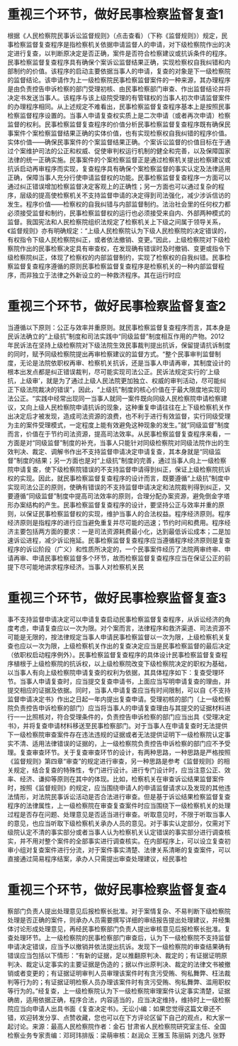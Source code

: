 # 重视三个环节，做好民事检察监督复查1

根据《人民检察院民事诉讼监督规则》（点击查看）（下称《监督规则》）规定，民事检察监督复查程序是指检察机关依据申请监督人的申请，对下级检察院作出的决定进行复查，以判断原决定是否正确，案件是否符合检察建议或抗诉条件的程序。民事检察监督复查程序具有确保个案诉讼监督结果正确，实现检察权自我纠错和内部制约的价值。该程序的启动主要依据当事人的申请，复查的对象是下一级检察院的监督结论。该申请作为上一级检察院民事检察监督案件的一种来源，其办理程序是由负责控告申诉检察的部门受理初核、由民事检察部门审查、作出监督结论并将决定书发送当事人。该程序与该上级院受理的有管辖权的当事人初次申请监督案件的办理程序相同。从上述规定不难看出，民事检察监督复查程序基本上是按照民事检察监督程序设置的。当事人申请复查权实质上是二次申请（或者再次申请）检察监督的权利。民事检察监督复查程序的价值分析民事检察监督复查程序既有确保民事案件个案检察监督结果正确的实体价值，也有实现检察权自我纠错的程序价值。实体价值——确保民事案件的个案监督结果正确。个案诉讼监督的价值目标在于通过个案维护司法的公正和权威、促使审判权运行机制的健全和完善，以及保障国家法律的统一正确实施。民事案件的个案检察监督正是通过检察机关提出检察建议或抗诉启动再审程序而实现，复查程序具有确保个案检察监督的事实认定及法律适用正确，保障当事人充分行使申请监督权的功能。民事检察监督复查程序一方面可以通过纠正错误增加检察监督决定客观上的正确性；另一方面也可以通过复杂的程序，层级的提高使检察机关不支持监督申请的决定得到司法强化，减少涉诉信访的发生。程序价值——检察权的自我纠错与内部监督制约。法治社会里的任何权力都必须接受监督和制约，民事检察监督权的运行也必须接受来自内、外部两种模式的监督。我国宪法和人民检察院组织法规定了检察机关上下级之间属于领导关系，《监督规则》亦有明确规定：“上级人民检察院认为下级人民检察院的决定错误的，有权指令下级人民检察院纠正，或者依法撤销、变更。”因此，上级检察院对下级检察院作出的民事检察决定具有审查权，在发现确有错误时及时撤销、变更或指令下级检察院纠正，体现了检察权的内部监督制约，实现了检察权的自我纠错。民事检察监督复查程序遵循的原则民事检察监督复查程序是检察机关的一种内部监督程序，而非独立于法律之外新设立的一种救济程序。其在运行时应

# 重视三个环节，做好民事检察监督复查2

当遵循以下原则：公正与效率并重原则。就民事检察监督复查程序而言，其本身是民诉法确立的“上级抗”制度和司法实践中“同级监督”制度相互作用的产物。2012年民诉法在坚持上级检察院对下级法院生效民事裁判提出抗诉，保留提请抗诉制度的同时，赋予同级检察院提出再审检察建议的监督方式。“整个民事审判监督制度，无论是法院依职权再审、检察机关抗诉，还是当事人申请再审，其制度设计的根本出发点都是纠正错误裁判，尽可能实现司法公正。民诉法规定实行的‘上级抗，上级审’，就是为了通过上级人民法院更加独立、权威的审判活动，尽可能纠正下级法院裁决的错误”，因此，“上级抗”制度的核心价值在于最大限度地实现司法公正。“实践中经常出现同一当事人就同一案件既向同级人民检察院申请检察建议，又向上级人民检察院申请抗诉的现象，这种重复申请往往在上下级检察机关作出决定后才被发现，造成司法资源的浪费，也不利于进行有效监督，实行同级受理为主的案件受理模式，一定程度上能有效避免这种现象的发生。”就“同级监督”制度而言，价值在于节约司法资源，提高司法效率。从民事检察监督复查程序来看，一方面是对“同级监督”制度的补充，当事人只能针对同级检察院对同级法院作出的生效判决、裁定、调解书作出不支持监督申请决定申请复查，其本身就是“同级监督”制度的结果；另一方面也是对“上级抗”制度的完善，通过当事人向上一级检察院申请复查，使下级检察院错误的不支持监督申请得到纠正，保证上级检察院抗诉权的实现。因此，就民事检察监督复查程序的设计而言，既要遵循“上级抗”制度中实现司法公正的原则，使确有错误的不支持监督申请决定和法院裁判得到纠正，又要遵循“同级监督”制度中提高司法效率的原则，合理分配办案资源，避免倒金字塔形办案结构的产生。民事检察监督复查程序的设计，要坚持公正与效率并重的原则，以保证民事检察监督权的实现，维护当事人的合法权益。程序经济原则。程序经济原则是指程序的进行应当避免重复并尽可能的迅速；节约时间和费用。程序经济主要包括两方面的要求：一是司法资源耗费最小化，达到最低诉讼成本；二是加速诉讼进程，减少诉讼拖延。民事检察监督复查程序应当遵循程序经济原则是复查程序的诉讼阶段（广义）和性质所决定的，一个民事案件经历了法院两审终审、申请再审、申请民事检察监督多个环节，故而检察监督复查程序应当在保证公正的前提下尽可能地讲求程序经济。当事人对检察机关民

# 重视三个环节，做好民事检察监督复查3

事不支持监督申请决定可以申请复查启动民事检察监督复查程序，从诉讼经济的角度考虑，申请复查应以一次为限。对个案而言，法律程序和救济渠道、司法资源不可能是无限的，按法律规定当事人申请民事检察监督以一次为限，上级检察机关复查也应以一次为限，上级检察机关作出的复查决定应当是民事检察监督的最后决定（依职权启动程序例外）。民事检察监督复查程序的具体设计民事检察监督复查程序植根于上级检察院的抗诉权，以上级检察院改变下级检察院决定的职权为基础，以当事人有向上级检察院申请复查的权利为依据，其具体程序如下：复查受理环节。当事人申请复查时，应当提交复查申请书，上面应当写明申请复查的理由，并提交相应的证据及依据。同时，当事人申请复查应当有时间限制，可以自《不支持监督申请决定书》作出之日起一年内提出复查申请。受理初核的部门（上一级检察院负责控告申诉检察的部门）应当将当事人的申请复查理由与其提交的证据材料进行一一比照核对，符合受理条件的，负责控告申诉检察的部门应当出具《受理决定书》，并将复查申请材料移送至民事检察部门。对于当事人在申请复查时无法提供下一级检察院审查案件存在违法违规的证据或者无法提供证明下一级检察院认定事实不清、适用法律错误的证据的，上一级检察院负责控告申诉检察的部门应不予受理。复查审查环节。关于复查审查环节的设计，有两种思路，一种思路是严格按照《监督规则》第四章“审查”的规定进行审查，另一种思路是参考《监督规则》的相关规定，结合复查的特殊性，专门进行设计。进行专门设计时，应当注意公正、效率、经济、谦抑等原则在其中的体现。比如，检察机关在审查诉讼结果监督案件时，按照《监督规则》的规定，应当围绕申请人的申请监督请求以及发现的其他违法情形，对法院民事诉讼活动是否合法进行审查。但是基于诉讼结果检察监督复查程序的法律属性，上一级检察院在审查复查案件时应当围绕下一级检察机关的处理过程是否存在问题、处理意见是否适当进行审查。听取意见时，不限于听取当事人的意见，也应当听取下级检察机关承办人员的意见。对于事实认定部分，仅需对下级院认定不清的事实部分或者当事人认为检察机关认定错误的事实部分进行调查核实，并不用对整个案件的全部事实进行调查核实。在内部程序上，可以设立复查初审小组对复查案件进行分流，对于案件事实清楚、法律关系清晰的复查案件，可以直接通过简易程序结案，承办人只需提出审查处理建议，经民事检

# 重视三个环节，做好民事检察监督复查4

察部门负责人提出处理意见后报检察长批准。对于案情复杂、不易判断下级检察院处理是否正确的案件，则承办人员需要撰写详细的审结报告提出处理建议，并经集体讨论形成处理意见，再经民事检察部门负责人提出审核意见后报检察长批准。复查处理环节。上一级检察院的民事检察部门审查后，认为下一级检察院不支持监督申请决定错误，应当予以撤销并依法提出抗诉。发现下一级检察院的审查结果确有错误应当包括以下情形：“有新的证据，足以推翻原判决、裁定的；有证据证明原判决、裁定认定事实的主要证据是伪造的；据以作出原判决、裁定的法律文书被撤销或者变更的；有证据证明审判人员审理该案件时有贪污受贿、徇私舞弊、枉法裁判等行为的；有证据证明检察人员办理该案件时有贪污受贿、徇私舞弊、滥用职权等行为的。”经复查，上一级检察院认为下一级检察院审理案件认定事实清楚，证据确凿，适用依据正确，程序合法，内容适当的，应当决定维持，维持时上一级检察院应当向申请人出具书面《复查决定书》。无讼小编：如果您觉得这篇文章还不错，欢迎转发分享、点赞收藏，您也可以在下方评论区留下自己的观点，和大家一起讨论。来源：最高人民检察院作者：金石 甘肃省人民检察院研究室主任、全国检察业务专家责编：邓珂玮排版：梁萌审核：赵润众 王雅玉 陈丽娟 刘逸凡 张野

